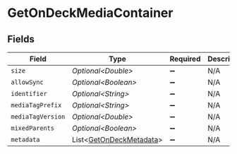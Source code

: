 # GetOnDeckMediaContainer


## Fields

| Field                                                                    | Type                                                                     | Required                                                                 | Description                                                              | Example                                                                  |
| ------------------------------------------------------------------------ | ------------------------------------------------------------------------ | ------------------------------------------------------------------------ | ------------------------------------------------------------------------ | ------------------------------------------------------------------------ |
| `size`                                                                   | *Optional\<Double>*                                                      | :heavy_minus_sign:                                                       | N/A                                                                      | 16                                                                       |
| `allowSync`                                                              | *Optional\<Boolean>*                                                     | :heavy_minus_sign:                                                       | N/A                                                                      |                                                                          |
| `identifier`                                                             | *Optional\<String>*                                                      | :heavy_minus_sign:                                                       | N/A                                                                      | com.plexapp.plugins.library                                              |
| `mediaTagPrefix`                                                         | *Optional\<String>*                                                      | :heavy_minus_sign:                                                       | N/A                                                                      | /system/bundle/media/flags/                                              |
| `mediaTagVersion`                                                        | *Optional\<Double>*                                                      | :heavy_minus_sign:                                                       | N/A                                                                      | 1680021154                                                               |
| `mixedParents`                                                           | *Optional\<Boolean>*                                                     | :heavy_minus_sign:                                                       | N/A                                                                      |                                                                          |
| `metadata`                                                               | List\<[GetOnDeckMetadata](../../models/operations/GetOnDeckMetadata.md)> | :heavy_minus_sign:                                                       | N/A                                                                      |                                                                          |